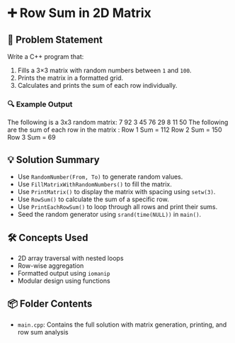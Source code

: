 # ➕ Row Sum in 2D Matrix

## 🧩 Problem Statement
Write a C++ program that:
1. Fills a 3×3 matrix with random numbers between `1` and `100`.
2. Prints the matrix in a formatted grid.
3. Calculates and prints the sum of each row individually.

### 🔍 Example Output
The following is a 3x3 random matrix: 
7 92 3 
45 76 29 
8 11 50
The following are the sum of each row in the matrix : 
Row 1 Sum = 112 
Row 2 Sum = 150 
Row 3 Sum = 69

## 💡 Solution Summary
- Use `RandomNumber(From, To)` to generate random values.
- Use `FillMatrixWithRandomNumbers()` to fill the matrix.
- Use `PrintMatrix()` to display the matrix with spacing using `setw(3)`.
- Use `RowSum()` to calculate the sum of a specific row.
- Use `PrintEachRowSum()` to loop through all rows and print their sums.
- Seed the random generator using `srand(time(NULL))` in `main()`.

## 🛠️ Concepts Used
- 2D array traversal with nested loops
- Row-wise aggregation
- Formatted output using `iomanip`
- Modular design using functions

## 📦 Folder Contents
- `main.cpp`: Contains the full solution with matrix generation, printing, and row sum analysis
